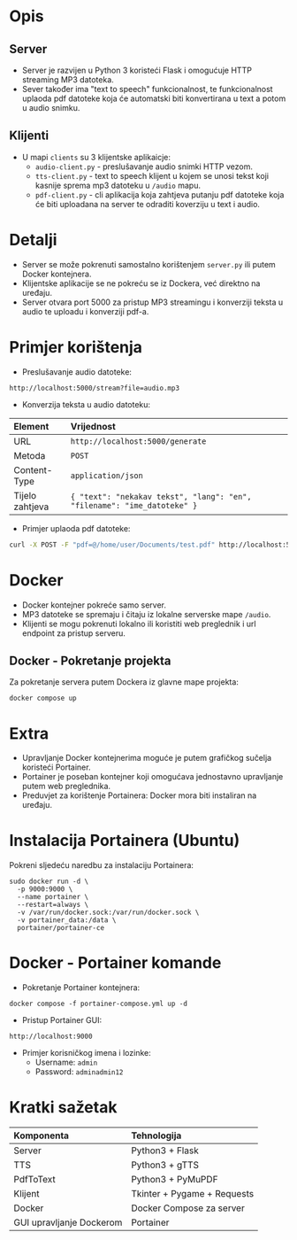 # Opis

## Server

- Server je razvijen u Python 3 koristeći Flask i omogućuje HTTP streaming MP3 datoteka.
- Sever također ima "text to speech" funkcionalnost, te funkcionalnost uplaoda pdf datoteke koja će automatski biti konvertirana u text a potom u audio snimku.

## Klijenti
- U mapi `clients` su 3 klijentske aplikaicje:
  - `audio-client.py` - preslušavanje audio snimki HTTP vezom.
  - `tts-client.py` - text to speech klijent u kojem se unosi tekst koji kasnije sprema mp3 datoteku u `/audio` mapu.
  - `pdf-client.py` - cli aplikacija koja zahtjeva putanju pdf datoteke koja će biti uploadana na server te odraditi koverziju u text i audio.

# Detalji

- Server se može pokrenuti samostalno korištenjem `server.py` ili putem Docker kontejnera.
- Klijentske aplikacije se ne pokreću se iz Dockera, već direktno na uređaju.
- Server otvara port 5000 za pristup MP3 streamingu i konverziji teksta u audio te uploadu i konverziji pdf-a.

# Primjer korištenja

- Preslušavanje audio datoteke:

``` 
http://localhost:5000/stream?file=audio.mp3
```

- Konverzija teksta u audio datoteku:

| Element         | Vrijednost |
|:----------------|:-----------|
| URL             | `http://localhost:5000/generate` |
| Metoda          | `POST` |
| Content-Type    | `application/json` |
| Tijelo zahtjeva | `{ "text": "nekakav tekst", "lang": "en", "filename": "ime_datoteke" }` |

- Primjer uplaoda pdf datoteke: 

```bash
curl -X POST -F "pdf=@/home/user/Documents/test.pdf" http://localhost:5000/upload_pdf
```
# Docker

- Docker kontejner pokreće samo server.
- MP3 datoteke se spremaju i čitaju iz lokalne serverske mape `/audio`.
- Klijenti se mogu pokrenuti lokalno ili koristiti web preglednik i url endpoint za pristup serveru.

## Docker - Pokretanje projekta

Za pokretanje servera putem Dockera iz glavne mape projekta:

```
docker compose up
```

# Extra

- Upravljanje Docker kontejnerima moguće je putem grafičkog sučelja koristeći Portainer.
- Portainer je poseban kontejner koji omogućava jednostavno upravljanje putem web preglednika.
- Preduvjet za korištenje Portainera: Docker mora biti instaliran na uređaju.

# Instalacija Portainera (Ubuntu)

Pokreni sljedeću naredbu za instalaciju Portainera:

```
sudo docker run -d \
  -p 9000:9000 \
  --name portainer \
  --restart=always \
  -v /var/run/docker.sock:/var/run/docker.sock \
  -v portainer_data:/data \
  portainer/portainer-ce
```

# Docker - Portainer komande

- Pokretanje Portainer kontejnera:

```
docker compose -f portainer-compose.yml up -d
```

- Pristup Portainer GUI:

```
http://localhost:9000
```

- Primjer korisničkog imena i lozinke:
  - Username: `admin`
  - Password: `adminadmin12`

# Kratki sažetak

| Komponenta | Tehnologija |
|:--|:--|
| Server | Python3 + Flask |
| TTS | Python3 + gTTS |
| PdfToText | Python3 + PyMuPDF |
| Klijent | Tkinter + Pygame + Requests |
| Docker | Docker Compose za server |
| GUI upravljanje Dockerom | Portainer |
